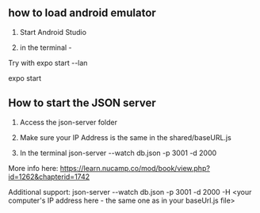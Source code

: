## how to load android emulator

1. Start Android Studio

2. in the terminal -

Try with
expo start --lan

expo start

## How to start the JSON server

1. Access the json-server folder

2. Make sure your IP Address is the same in the shared/baseURL.js

3. In the terminal
   json-server --watch db.json -p 3001 -d 2000

More info here: https://learn.nucamp.co/mod/book/view.php?id=1262&chapterid=1742

Additional support:
json-server --watch db.json -p 3001 -d 2000 -H <your computer's IP address here - the same one as in your baseUrl.js file>

